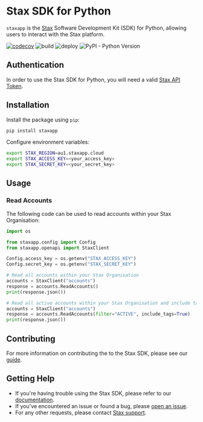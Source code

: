 # Stax SDK for Python
`staxapp` is the [Stax](https://stax.io) Software Development Kit (SDK) for Python, allowing users to interact with the Stax platform.

[![codecov](https://codecov.io/gh/stax-labs/lib-stax-python-sdk/branch/master/graph/badge.svg)](https://codecov.io/gh/stax-labs/lib-stax-python-sdk)
![build](https://github.com/stax-labs/lib-stax-python-sdk/workflows/build/badge.svg)
![deploy](https://github.com/stax-labs/lib-stax-python-sdk/workflows/deploy/badge.svg)
![PyPI - Python Version](https://img.shields.io/pypi/pyversions/staxapp)
## Authentication
In order to use the Stax SDK for Python, you will need a valid [Stax API Token](https://www.stax.io/developer/api-tokens/).

## Installation
Install the package using `pip`:
```bash
pip install staxapp
```
Configure environment variables:

```bash
export STAX_REGION=au1.staxapp.cloud
export STAX_ACCESS_KEY=<your_access_key>
export STAX_SECRET_KEY=<your_secret_key>
```

## Usage

### Read Accounts
The following code can be used to read accounts within your Stax Organisation:
```python
import os

from staxapp.config import Config
from staxapp.openapi import StaxClient

Config.access_key = os.getenv("STAX_ACCESS_KEY")
Config.secret_key = os.getenv("STAX_SECRET_KEY")

# Read all accounts within your Stax Organisation
accounts = StaxClient("accounts")
response = accounts.ReadAccounts()
print(response.json())

# Read all active accounts within your Stax Organisation and include tags in the response
accounts = StaxClient("accounts")
response = accounts.ReadAccounts(filter="ACTIVE", include_tags=True)
print(response.json())
```

## Contributing
For more information on contributing the to the Stax SDK, please see our [guide](https://github.com/stax-labs/lib-stax-python-sdk/blob/master/CONTRIBUTING.md).

## Getting Help
* If you're having trouble using the Stax SDK, please refer to our [documentation](https://www.stax.io/developer/api-tokens/).<br>
* If you've encountered an issue or found a bug, please [open an issue](https://github.com/stax-labs/lib-stax-python-sdk/issues).<br>
* For any other requests, please contact [Stax support](mailto:support@stax.io).
 
